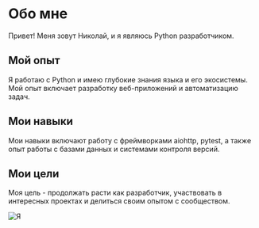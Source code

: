 # Обо мне

Привет! Меня зовут Николай, и я являюсь Python разработчиком.

## Мой опыт

Я работаю с Python и имею глубокие знания языка и его экосистемы. Мой опыт включает разработку веб-приложений и автоматизацию задач.

## Мои навыки

Мои навыки включают работу с фреймворками aiohttp, pytest, а также опыт работы с базами данных и системами контроля версий.


## Мои цели

Моя цель - продолжать расти как разработчик, участвовать в интересных проектах и делиться своим опытом с сообществом.

![Я](https://i.imgur.com/UTlyriJ.jpeg)
